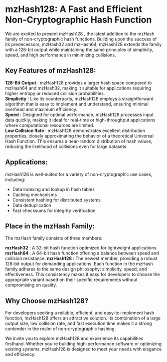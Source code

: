 
# mzHash128: A Fast and Efficient Non-Cryptographic Hash Function
We are excited to present mzHash128 , the latest addition to the mzHash family of non-cryptographic hash functions. Building upon the success of its predecessors, mzHash32 and mzHash64, mzHash128 extends the family with a 128-bit output while maintaining the same principles of simplicity, speed, and high performance in minimizing collisions.

## Key Features of mzHash128:
**128-Bit Output** : mzHash128 provides a larger hash space compared to mzHash64 and mzHash32, making it suitable for applications requiring higher entropy or reduced collision probabilities.<br>
**Simplicity** : Like its counterparts, mzHash128 employs a straightforward algorithm that is easy to implement and understand, ensuring minimal overhead and maximum efficiency.<br>
**Speed** : Designed for optimal performance, mzHash128 processes input data quickly, making it ideal for real-time or high-throughput applications where computational resources are limited.<br>
**Low Collision Rate** : mzHash128 demonstrates excellent distribution properties, closely approximating the behavior of a theoretical Universal Hash Function. This ensures a near-random distribution of hash values, reducing the likelihood of collisions even for large datasets.<br>

## Applications:
mzHash128 is well-suited for a variety of non-cryptographic use cases, including:

- Data indexing and lookup in hash tables
- Caching mechanisms
- Consistent hashing for distributed systems
- Data deduplication
- Fast checksums for integrity verification

## Place in the mzHash Family:
The mzHash family consists of three members:

**mzHash32** : A 32-bit hash function optimized for lightweight applications.
**mzHash64** : A 64-bit hash function offering a balance between speed and collision resistance.
**mzHash128** : The newest member, providing a robust 128-bit output for demanding applications.
Each function in the mzHash family adheres to the same design philosophy: simplicity, speed, and effectiveness. This consistency makes it easy for developers to choose the appropriate variant based on their specific requirements without compromising on quality.

## Why Choose mzHash128?
For developers seeking a reliable, efficient, and easy-to-implement hash function, mzHash128 offers an attractive solution. Its combination of a large output size, low collision rate, and fast execution time makes it a strong contender in the realm of non-cryptographic hashing.

We invite you to explore mzHash128 and experience its capabilities firsthand. Whether you're building high-performance software or optimizing existing systems, mzHash128 is designed to meet your needs with elegance and efficiency.
